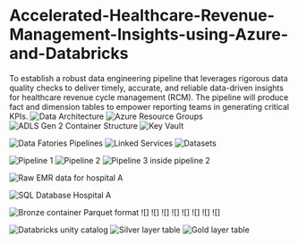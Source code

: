 # Accelerated-Healthcare-Revenue-Management-Insights-using-Azure-and-Databricks
To establish a robust data engineering pipeline that leverages rigorous data quality checks to deliver timely, accurate, and reliable data-driven insights for healthcare revenue cycle management (RCM). The pipeline will produce fact and dimension tables to empower reporting teams in generating critical KPIs.
![Data Architecture](images/Data%20Architecture.png)
![Azure Resource Groups](images/resource%20group.png)
![ADLS Gen 2 Container Structure](images/adlsgen2%20container.png)
![Key Vault](images/key%20vault.png)

![Data Fatories Pipelines](images/pipeline%20adf.png)
![Linked Services](images/linked%20service.png)
![Datasets](images/datasets.png)

![Pipeline 1](images/pipeline%201%20-%20overall.png)
![Pipeline 2](images/pipeline%202%20-%20overall.png)
![Pipeline 3 inside pipeline 2](images/pipeline%203%20-%20overall%20-%20take%20paramenters%20from%20pipeline%202.png)

![Raw EMR data for hospital A](images/raw%20data%20EMR%20hospital%20A.png)

![SQL Database Hospital A](images/sql%20database%20hospital%20A.png)

![Bronze container Parquet format](images/bronze%20container%20-%20parquet%20format.png)
![]
![]
![]
![]
![]
![]
![]
![]

![Databricks unity catalog](images/databricks%20unity%20catalog.png)
![Silver layer table](images/silver%20layer%20tables%20-%20cleaning%20-%20%20data%20quality%20-%20common%20data%20model%20.png)
![Gold layer table](images/gold%20layer%20tables%20-%20dim%20and%20fact.png)
